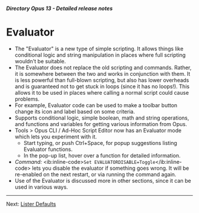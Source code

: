 ##### Directory Opus 13 - Detailed release notes

# Evaluator

- The "Evaluator" is a new type of simple scripting. It allows things like conditional logic and string manipulation in places where full scripting wouldn't be suitable.
- The Evaluator does not replace the old scripting and commands. Rather, it is somewhere between the two and works in conjunction with them. It is less powerful than full-blown scripting, but also has lower overheads and is guaranteed not to get stuck in loops (since it has no loops!). This allows it to be used in places where calling a normal script could cause problems.
- For example, Evaluator code can be used to make a toolbar button change its icon and label based on some criteria.
- Supports conditional logic, simple boolean, math and string operations, and functions and variables for getting various information from Opus.
- Tools \> Opus CLI / Ad-Hoc Script Editor now has an Evaluator mode which lets you experiment with it.
  - Start typing, or push Ctrl+Space, for popup suggestions listing Evaluator functions.
  - In the pop-up list, hover over a function for detailed information.
- *Command:* \<ib:inline-code\>`Set EVALUATORDISABLE=Toggle`\</ib:inline-code\> lets you disable the evaluator if something goes wrong. It will be re-enabled on the next restart, or via running the command again.
- Use of the Evaluator is discussed more in other sections, since it can be used in various ways.

------------------------------------------------------------------------

Next: [Lister Defaults](/Manual/release_history/opus13_detailed/lister_defaults.md)
